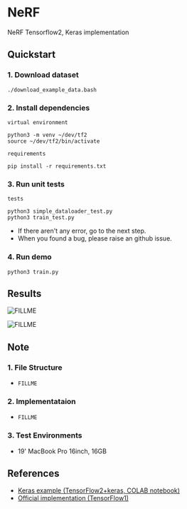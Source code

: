 # NeRF

NeRF Tensorflow2, Keras implementation

## Quickstart

### 1. Download dataset

```
./download_example_data.bash
```

### 2. Install dependencies

`virtual environment`
```
python3 -m venv ~/dev/tf2
source ~/dev/tf2/bin/activate
```


`requirements`
```
pip install -r requirements.txt
```

### 3. Run unit tests

`tests`
```
python3 simple_dataloader_test.py
python3 train_test.py
```

- If there aren't any error, go to the next step.
- When you found a bug, please raise an github issue.

### 4. Run demo

```
python3 train.py
```

## Results

![FILLME]()

![FILLME]()

## Note

### 1. File Structure

- `FILLME`

### 2. Implementataion

- `FILLME`

### 3. Test Environments

- 19' MacBook Pro 16inch, 16GB

## References

- [Keras example (TensorFlow2+keras, COLAB notebook)](https://keras.io/examples/vision/nerf/)
- [Official implementation (TensorFlow1)](https://github.com/bmild/nerf)